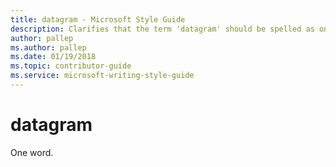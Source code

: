 ```yaml
---
title: datagram - Microsoft Style Guide
description: Clarifies that the term 'datagram' should be spelled as one word in Microsoft content.
author: pallep
ms.author: pallep
ms.date: 01/19/2018
ms.topic: contributor-guide
ms.service: microsoft-writing-style-guide
---
```


# datagram

One word.
